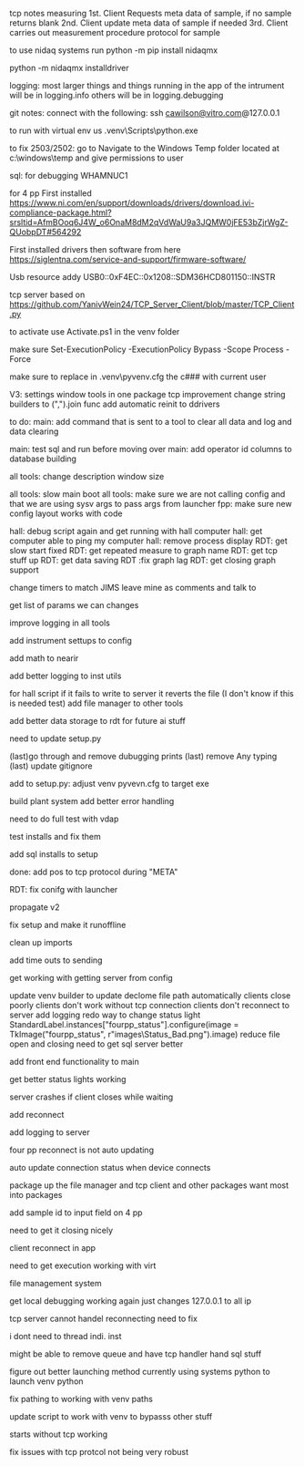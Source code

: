 tcp notes
measuring
1st. Client Requests meta data of sample, if no sample returns blank
2nd. Client update meta data of sample if needed
3rd. Client carries out measurement procedure 
protocol for sample


to use nidaq systems run
python -m pip install nidaqmx

python -m nidaqmx installdriver

logging: most larger things and things running in the app of the intrument will be in logging.info others will be in logging.debugging


git notes: 
connect with the following:
ssh cawilson@vitro.com@127.0.0.1

to run with virtual env us .venv\Scripts\python.exe <path to python script>


to fix 2503/2502:
go to Navigate to the Windows Temp folder located at c:\windows\temp and give permissions to user

sql: for debugging
WHAMNUC1



for 4 pp
First installed
https://www.ni.com/en/support/downloads/drivers/download.ivi-compliance-package.html?srsltid=AfmBOoq6J4W_o6OnaM8dM2qVdWaU9a3JQMW0jFE53bZjrWgZ-QUobpDT#564292

First installed drivers then software from here
https://siglentna.com/service-and-support/firmware-software/ 


Usb resource addy
USB0::0xF4EC::0x1208::SDM36HCD801150::INSTR

tcp server based on 
https://github.com/YanivWein24/TCP_Server_Client/blob/master/TCP_Client.py

to activate use Activate.ps1 in the venv folder

make sure Set-ExecutionPolicy -ExecutionPolicy Bypass -Scope Process -Force

make sure to replace in .venv\pyvenv.cfg the c### with current user


V3:
settings window
tools in one package
tcp improvement
change string builders to (",").join func
add automatic reinit to ddrivers



to do:
main: add command that is sent to a tool to clear all data
and log and data clearing 

main: test sql and run before moving over
main: add operator id columns to database building

all tools: change description window size

all tools: slow main boot
all tools: make sure we are not calling config and that we are using sysv args to pass args from launcher
fpp: make sure new config layout works with code

hall: debug script again and get running with hall computer
hall: get computer able to ping my computer
hall: remove process display
RDT: get slow start fixed
RDT: get repeated measure to graph name
RDT: get tcp stuff up
RDT: get data saving
RDT :fix graph lag
RDT: get closing graph support

change timers to match JIMS leave mine as comments and talk to

get list of params we can changes

improve logging in all tools


add instrument settups to config

add math to nearir

add better logging to inst utils

for hall script if it fails to write to server it reverts the file (I don't know if this is needed test)
add file manager to other tools

add better data storage to rdt for future ai stuff

need to update setup.py 

(last)go through and remove dubugging prints
(last) remove Any typing
(last) update gitignore

add to setup.py:
    adjust venv pyvevn.cfg to target exe

build plant system
add better error handling


need to do full test with vdap

test installs and fix them

add sql installs to setup


done:
add pos to tcp protocol during "META" 

RDT: fix conifg with launcher

propagate v2

fix setup and make it runoffline

clean up imports

add time outs to sending 

get working with getting server from config

update venv builder to update declome file path automatically
clients close poorly
clients don't work without tcp connection
clients don't reconnect to server 
add logging
redo way to change status light
StandardLabel.instances["fourpp_status"].configure(image = TkImage("fourpp_status", r"images\Status_Bad.png").image)
reduce file open and closing
need to get sql server better

add front end functionality to main

get better status lights working


server crashes if client closes while waiting 


add reconnect

add logging to server 

four pp reconnect is not auto updating

auto update connection status when device connects

package up the file manager and tcp client and other packages want most into packages

add sample id to input field on 4 pp

need to get it closing nicely

client reconnect in app 

need to get execution working with virt 

file management system

get local debugging working again just changes 127.0.0.1 to all ip

tcp server cannot handel reconnecting need to fix

i dont need to thread indi. inst 

might be able to remove queue and have tcp handler hand sql stuff

figure out better launching method currently using systems python to launch venv python

fix pathing to working with venv paths 


update script to work with venv to bypasss other stuff

starts without tcp working

fix issues with tcp protcol not being very robust